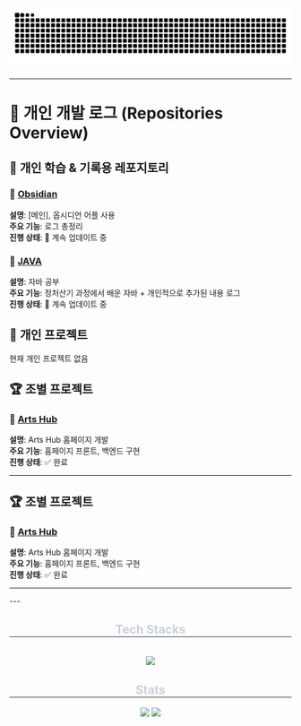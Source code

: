 
<img src="https://github.com/HTH-0/HTH-0/blob/output/github-contribution-grid-snake.svg"/>

---

# 📖 개인 개발 로그 (Repositories Overview)

<div align="left">

## 📝 개인 학습 & 기록용 레포지토리  

### 📂 [Obsidian](https://github.com/HTH-0/Obsidian.git)
**설명**: [메인], 옵시디언 어플 사용  
**주요 기능**: 로그 총정리  
**진행 상태**: 🚀 계속 업데이트 중  

### 📂 [JAVA](https://github.com/HTH-0/JAVA.git)
**설명**: 자바 공부  
**주요 기능**: 정처산기 과정에서 배운 자바 + 개인적으로 추가된 내용 로그  
**진행 상태**: 🚀 계속 업데이트 중  

## 🚀 개인 프로젝트  
현재 개인 프로젝트 없음  

## 🏆 조별 프로젝트  

### 💎 [Arts Hub](https://github.com/Jaewoong-Hwang/PROJECT_UI.git)
**설명**: Arts Hub 홈페이지 개발  
**주요 기능**: 홈페이지 프론트, 백엔드 구현  
**진행 상태**: ✅ 완료  

</div>
</div>

---

## 🏆 **조별 프로젝트**  

### 💎 **[Arts Hub](https://github.com/Jaewoong-Hwang/PROJECT_UI.git)**
**설명**: Arts Hub 홈페이지 개발  
**주요 기능**: 홈페이지 프론트, 백엔드 구현  
**진행 상태**: ✅ 완료  

---

 </div>
---
<div align= "center">
    <div align= "center">
    <h2 style="border-bottom: 1px solid #21262d; color: #c9d1d9;"> Tech Stacks </h2> <br> 
    <div style="margin: 0 auto; text-align: center;" align= "center"> <img src="https://img.shields.io/badge/Java-007396?style=flat-square&logo=Java&logoColor=white">
          </div>
    </div>
    <div align= "center"> 
    <h2 style="border-bottom: 1px solid #21262d; color: #c9d1d9;"> Stats </h2> <div align= "center"> <img src="https://github-readme-stats.vercel.app/api?username=HTH-0&bg_color=180,000000,00000000&title_color=ffffff&text_color=ffffff"
         /> <img src="https://github-readme-stats.vercel.app/api/top-langs/?username=HTH-0&layout=compact&bg_color=180,000000,00000000&title_color=ffffff&text_color=ffffff"
           /> </div> 
    </div>
